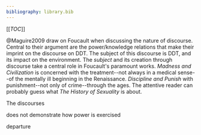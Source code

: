 ```yaml
---
bibliography: library.bib
---
```


[[_TOC_]]



@Maguire2009 draw on Foucault when discussing the nature of discourse. Central to their argument are the power/knowledge relations that make their imprint on the discourse on DDT. The subject of this discourse is DDT, and its impact on the environment. The _subject_ and its creation through discourse take a central role in Foucault's paramount works. _Madness and Civilization_ is concerned with the treatment--not always in a medical sense--of the mentally ill beginning in the Renaissance. _Discipline and Punish_ with punishment--not only of crime--through the ages. The attentive reader can probably guess what _The History of Sexuality_ is about.

The discourses 

does not demonstrate how power is exercised

departure